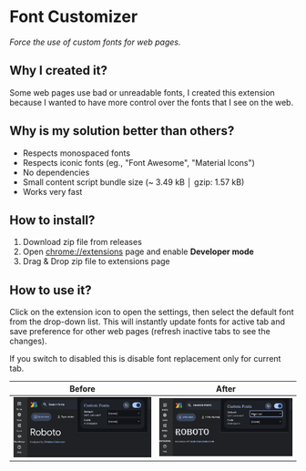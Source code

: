 # Font Customizer

_Force the use of custom fonts for web pages._

## Why I created it?

Some web pages use bad or unreadable fonts, I created this extension because I wanted to have more control over the fonts that I see on the web.

## Why is my solution better than others?

- Respects monospaced fonts
- Respects iconic fonts (eg., "Font Awesome", "Material Icons")
- No dependencies
- Small content script bundle size (~ 3.49 kB │ gzip:  1.57 kB)
- Works very fast

## How to install?

1. Download zip file from releases
2. Open [chrome://extensions](chrome://extensions) page and enable **Developer mode**
3. Drag & Drop zip file to extensions page

## How to use it?

Click on the extension icon to open the settings, then select the default font from the drop-down list. This will instantly update fonts for active tab and save preference for other web pages (refresh inactive tabs to see the changes).

If you switch to disabled this is disable font replacement only for current tab.

| Before | After |
| --- | --- |
| ![alt text](screenshots/font-before.png) | ![alt text](screenshots/font-after.png) |